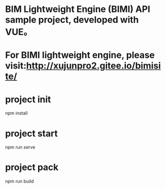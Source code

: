 
# BIM Lightweight Engine (BIMI) API sample project, developed with VUE。

# For BIMI lightweight engine, please visit:http://xujunpro2.gitee.io/bimisite/

# project init
npm install

# project start
npm run serve

# project pack
npm run build
